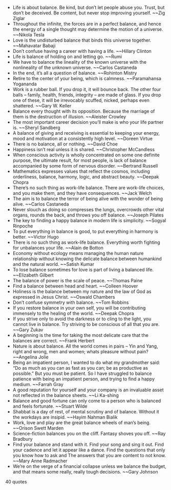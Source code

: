  - Life is about balance. Be kind, but don’t let people abuse you. Trust, but don’t be deceived. Be content, but never stop improving yourself. ~~Zig Ziglar
 - Throughout the infinite, the forces are in a perfect balance, and hence the energy of a single thought may determine the motion of a universe. ~~Nikola Tesla
 - Love is the undisturbed balance that binds this universe together. ~~Mahavatar Babaji
 - Don’t confuse having a career with having a life. ~~Hillary Clinton
 - Life is balance of holding on and letting go. ~~Rumi
 - We have to balance the lineality of the known universe with the nonlineality of the unknown universe. ~~Carlos Castaneda
 - In the end, it’s all a question of balance. ~~Rohinton Mistry
 - Retire to the center of your being, which is calmness. ~~Paramahansa Yogananda
 - Work is a rubber ball. If you drop it, it will bounce back. The other four balls – family, health, friends, integrity – are made of glass. If you drop one of these, it will be irrevocably scuffed, nicked, perhaps even shattered. ~~Gary W. Keller
 - Balance every thought with its opposition. Because the marriage of them is the destruction of illusion. ~~Aleister Crowley
 - The most important career decision you’ll make is who your life partner is. ~~Sheryl Sandberg
 - A balance of giving and receiving is essential to keeping your energy, mood and motivation at a consistently high level. ~~Doreen Virtue
 - There is no balance, all or nothing. ~~David Choe
 - Happiness isn’t real unless it is shared. ~~Christopher McCandless
 - When conscious activity is wholly concentrated on some one definite purpose, the ultimate result, for most people, is lack of balance accompanied by some form of nervous disorder. ~~Bertrand Russell
 - Mathematics expresses values that reflect the cosmos, including orderliness, balance, harmony, logic, and abstract beauty. ~~Deepak Chopra
 - There’s no such thing as work-life balance. There are work-life choices, and you make them, and they have consequences. ~~Jack Welch
 - The aim is to balance the terror of being alive with the wonder of being alive. ~~Carlos Castaneda
 - Never slouch as doing so compresses the lungs, overcrowds other vital organs, rounds the back, and throws you off balance. ~~Joseph Pilates
 - The key to finding a happy balance in modern life is simplicity. ~~Sogyal Rinpoche
 - To put everything in balance is good, to put everything in harmony is better. ~~Victor Hugo
 - There is no such thing as work-life balance. Everything worth fighting for unbalances your life. ~~Alain de Botton
 - Economy without ecology means managing the human nature relationship without knowing the delicate balance between humankind and the natural world. ~~Satish Kumar
 - To lose balance sometimes for love is part of living a balanced life. ~~Elizabeth Gilbert
 - The balance of power is the scale of peace. ~~Thomas Paine
 - Find a balance between head and heart. ~~Colleen Hoover
 - Holiness is the balance between my nature and the law of God as expressed in Jesus Christ. ~~Oswald Chambers
 - Don’t confuse symmetry with balance. ~~Tom Robbins
 - If you restore balance in your own self, you will be contributing immensely to the healing of the world. ~~Deepak Chopra
 - If you strive only to avoid the darkness or to cling to the light, you cannot live in balance. Try striving to be conscious of all that you are. ~~Gary Zukav
 - A beginning is the time for taking the most delicate care that the balances are correct. ~~Frank Herbert
 - Nature is about balance. All the world comes in pairs – Yin and Yang, right and wrong, men and women; whats pleasure without pain? ~~Angelina Jolie
 - Being an impatient person, I wanted to do what my grandmother said: “Do as much as you can as fast as you can; be as productive as possible.” But you must be patient. So I have struggled to balance patience with being an impatient person, and trying to find a happy medium. ~~Farrah Gray
 - A good reputation for yourself and your company is an invaluable asset not reflected in the balance sheets. ~~Li Ka-shing
 - Balance and good fortune can only come to a person who is balanced and feels fortunate. ~~Stuart Wilde
 - Shabbat is a day of rest, of mental scrutiny and of balance. Without it the workdays are insipid. ~~Hayim Nahman Bialik
 - Work, love and play are the great balance wheels of man’s being. ~~Orison Swett Marden
 - Science-fiction balances you on the cliff. Fantasy shoves you off. ~~Ray Bradbury
 - Find your balance and stand with it. Find your song and sing it out. Find your cadence and let it appear like a dance. Find the questions that only you know how to ask and The answers that you are content to not know. ~~Mary Anne Radmacher
 - We’re on the verge of a financial collapse unless we balance the budget, and that means some really, really tough decisions. ~~Gary Johnson

40 quotes